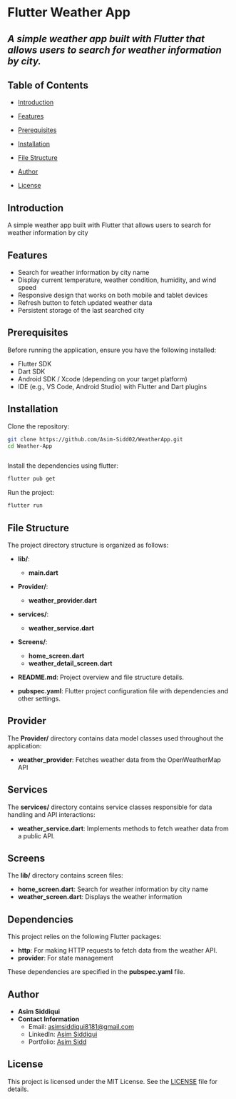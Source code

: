 # Flutter Weather App

## _A simple weather app built with Flutter that allows users to search for weather information by city._

## Table of Contents

- [Introduction](#introduction)
- [Features](#features)
- [Prerequisites](#prerequisites)
- [Installation](#installation)
- [File Structure](#file-structure)

- [Author](#author)
- [License](#license)

## Introduction

A simple weather app built with Flutter that allows users to search for weather information by city

## Features

- Search for weather information by city name
- Display current temperature, weather condition, humidity, and wind speed
- Responsive design that works on both mobile and tablet devices
- Refresh button to fetch updated weather data
- Persistent storage of the last searched city

## Prerequisites

Before running the application, ensure you have the following installed:

- Flutter SDK
- Dart SDK
- Android SDK / Xcode (depending on your target platform)
- IDE (e.g., VS Code, Android Studio) with Flutter and Dart plugins

## Installation

Clone the repository:

```sh
git clone https://github.com/Asim-Sidd02/WeatherApp.git
cd Weather-App



```

Install the dependencies using flutter:

```sh
flutter pub get
```
Run the project:

```sh
flutter run
```

## File Structure

The project directory structure is organized as follows:

- **lib/**: 
  - **main.dart** 
- **Provider/**:
  - **weather_provider.dart**
- **services/**: 
  - **weather_service.dart**
- **Screens/**: 
  - **home_screen.dart**
  - **weather_detail_screen.dart**
 
- **README.md**: Project overview and file structure details.
- **pubspec.yaml**: Flutter project configuration file with dependencies and other settings.

## Provider

The **Provider/** directory contains data model classes used throughout the application:

- **weather_provider**:  Fetches weather data from the OpenWeatherMap API



## Services

The **services/** directory contains service classes responsible for data handling and API interactions:

- **weather_service.dart**: Implements methods to fetch weather data from a public API.


## Screens

The **lib/** directory contains screen files:

- **home_screen.dart**: Search for weather information by city name
- **weather_screen.dart**: Displays the weather information

## Dependencies

This project relies on the following Flutter packages:

- **http**: For making HTTP requests to fetch data from the weather API.
- **provider**: For state management 

  
These dependencies are specified in the **pubspec.yaml** file.






## Author

- **Asim Siddiqui**
- **Contact Information**
  - Email: asimsiddiqui8181@gmail.com
  - LinkedIn: [Asim Siddiqui](https://www.linkedin.com/in/asim-siddiqui-a71731229/)
  - Portfolio: [Asim Sidd](https://asimsidd.vercel.app/)


## License

This project is licensed under the MIT License. See the [LICENSE](LICENSE) file for details.


